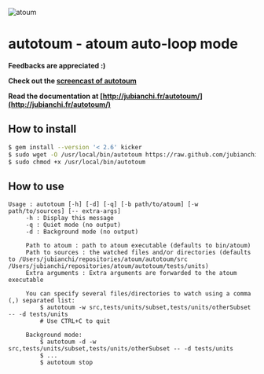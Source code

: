 ![atoum](http://downloads.atoum.org/images/logo.png)

# autotoum - atoum auto-loop mode

**Feedbacks are appreciated :)**

**Check out the [screencast of autotoum](http://youtu.be/Rwp91TwkmsE)**

**Read the documentation at [http://jubianchi.fr/autotoum/](http://jubianchi.fr/autotoum/)**

## How to install

```sh
$ gem install --version '< 2.6' kicker
$ sudo wget -O /usr/local/bin/autotoum https://raw.github.com/jubianchi/autotoum/master/autotoum
$ sudo chmod +x /usr/local/bin/autotoum
```

## How to use

```
Usage : autotoum [-h] [-d] [-q] [-b path/to/atoum] [-w path/to/sources] [-- extra-args]
     -h : Display this message
     -q : Quiet mode (no output)
     -d : Background mode (no output)

     Path to atoum : path to atoum executable (defaults to bin/atoum)
     Path to sources : the watched files and/or directories (defaults to /Users/jubianchi/repositories/atoum/autotoum/src /Users/jubianchi/repositories/atoum/autotoum/tests/units)
     Extra arguments : Extra arguments are forwarded to the atoum executable

     You can specify several files/directories to watch using a comma (,) separated list:
         $ autotoum -w src,tests/units/subset,tests/units/otherSubset -- -d tests/units
         # Use CTRL+C to quit

     Background mode:
         $ autotoum -d -w src,tests/units/subset,tests/units/otherSubset -- -d tests/units
         $ ...
         $ autotoum stop
 ```